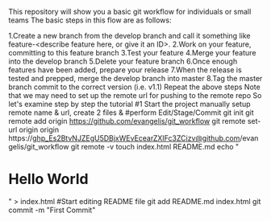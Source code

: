 This repository will show you a basic git workflow for individuals or small teams
The basic steps in this flow are as follows:

1.Create a new branch from the develop branch and call it something like feature-<describe feature here, or give it an ID>.
2.Work on your feature, committing to this feature branch
3.Test your feature
4.Merge your feature into the develop branch
5.Delete your feature branch
6.Once enough features have been added, prepare your release
7.When the release is tested and prepped, merge the develop branch into master
8.Tag the master branch commit to the correct version (i.e. v1.1)
Repeat the above steps
Note that we may need to set up the remote url for pushing to the remote repo
So let's examine step by step the tutorial 
#1 Start the project manually setup remote name & url, create 2 files & 
  #perform Edit/Stage/Commit
git init 
git remote add origin https://github.com/evangelis/git_workflow
git remote set-url origin origin https://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@github.com/evangelis/git_workflow
git remote -v 
touch index.html README.md
echo "<html><head><title>Simple Webpage</title></head><body><h1>Hello World</h1></body></html>" > index.html
#Start editing README file
git add README.md index.html
git commit -m "First Commit"
